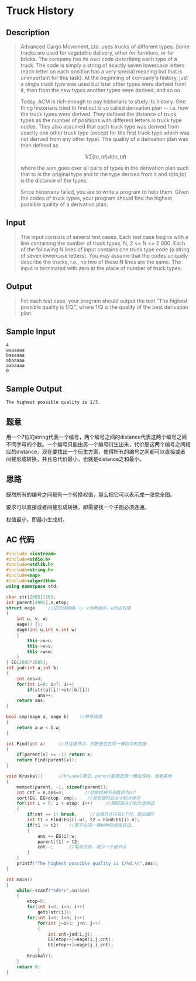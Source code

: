 # Truck History

## **Description**

> Advanced Cargo Movement, Ltd. uses trucks of different types. Some trucks are used for vegetable delivery, other for furniture, or for bricks. The company has its own code describing each type of a truck. The code is simply a string of exactly seven lowercase letters (each letter on each position has a very special meaning but that is unimportant for this task). At the beginning of company's history, just a single truck type was used but later other types were derived from it, then from the new types another types were derived, and so on.
>
> Today, ACM is rich enough to pay historians to study its history. One thing historians tried to find out is so called derivation plan -- i.e. how the truck types were derived. They defined the distance of truck types as the number of positions with different letters in truck type codes. They also assumed that each truck type was derived from exactly one other truck type (except for the first truck type which was not derived from any other type). The quality of a derivation plan was then defined as
>
> $$1/Σ(to,td)d(to,td)$$
>
> where the sum goes over all pairs of types in the derivation plan such that to is the original type and td the type derived from it and d(to,td) is the distance of the types.
>
> Since historians failed, you are to write a program to help them. Given the codes of truck types, your program should find the highest possible quality of a derivation plan.



## **Input**

> The input consists of several test cases. Each test case begins with a line containing the number of truck types, N, 2 <= N <= 2 000. Each of the following N lines of input contains one truck type code (a string of seven lowercase letters). You may assume that the codes uniquely describe the trucks, i.e., no two of these N lines are the same. The input is terminated with zero at the place of number of truck types.



## **Output**

> For each test case, your program should output the text "The highest possible quality is 1/Q.", where 1/Q is the quality of the best derivation plan.



## **Sample Input**

    4
    aaaaaaa
    baaaaaa
    abaaaaa
    aabaaaa
    0



## **Sample Output**

    The highest possible quality is 1/3.


## **题意**

用一个7位的string代表一个编号，两个编号之间的distance代表这两个编号之间不同字母的个数。一个编号只能由另一个编号衍生出来，代价是这两个编号之间相应的distance，现在要找出一个衍生方案，使得所有的编号之间都可以直接或者间接形成转换，并且总代价最小，也就是distance之和最小。



## **思路**

既然所有的编号之间都有一个转换权值，那么把它可以表示成一张完全图。

要求可以直接或者间接形成转换，即需要找一个子图必须连通。

权值最小，即最小生成树。



## **AC 代码**

```cpp
#include <iostream>
#include<stdio.h>
#include<stdlib.h>
#include<string.h>
#include<map>
#include<algorithm>
using namespace std;

char str[2005][10];
int parent[2005],n,etop;
struct eage     //边的结构体，u、v为两端点，w为边权值
{
    int u, v, w;
    eage() {};
    eage(int u,int v,int w)
    {
        this->u=u;
        this->v=v;
        this->w=w;
    }
} EG[2005*2005];
int jud(int a,int b)
{
    int ans=0;
    for(int i=0; i<7; i++)
        if(str[a][i]!=str[b][i])
            ans++;
    return ans;
}

bool cmp(eage a, eage b)    //排序调用
{
    return a.w < b.w;
}

int Find(int x)     //寻找根节点，判断是否在同一棵树中的依据
{
    if(parent[x] == -1) return x;
    return Find(parent[x]);
}

void Kruskal()      //Kruskal算法，parent能够还原一棵生成树，或者森林
{
    memset(parent, -1, sizeof(parent));
    int cnt = n,ans=0;        //初始时根节点数目为n个
    sort(EG, EG+etop, cmp);    //按权值将边从小到大排序
    for(int i = 0; i < etop; i++)     //按权值从小到大选择边
    {
        if(cnt == 1) break;     //当根节点只有1个时，跳出循环
        int t1 = Find(EG[i].u), t2 = Find(EG[i].v);
        if(t1 != t2)    //若不在同一棵树种则选择该边，
        {
            ans += EG[i].w;
            parent[t1] = t2;
            cnt--;      //每次合并，减少一个根节点
        }
    }
    printf("The highest possible quality is 1/%d.\n",ans);
}

int main()
{
    while(~scanf("%d%*c",&n)&&n)
    {
        etop=0;
        for(int i=0; i<n; i++)
            gets(str[i]);
        for(int i=0; i<n; i++)
            for(int j=i+1; j<n; j++)
            {
                int cnt=jud(i,j);
                EG[etop++]=eage(i,j,cnt);
                EG[etop++]=eage(j,i,cnt);
            }
        Kruskal();
    }
    return 0;
}
```


